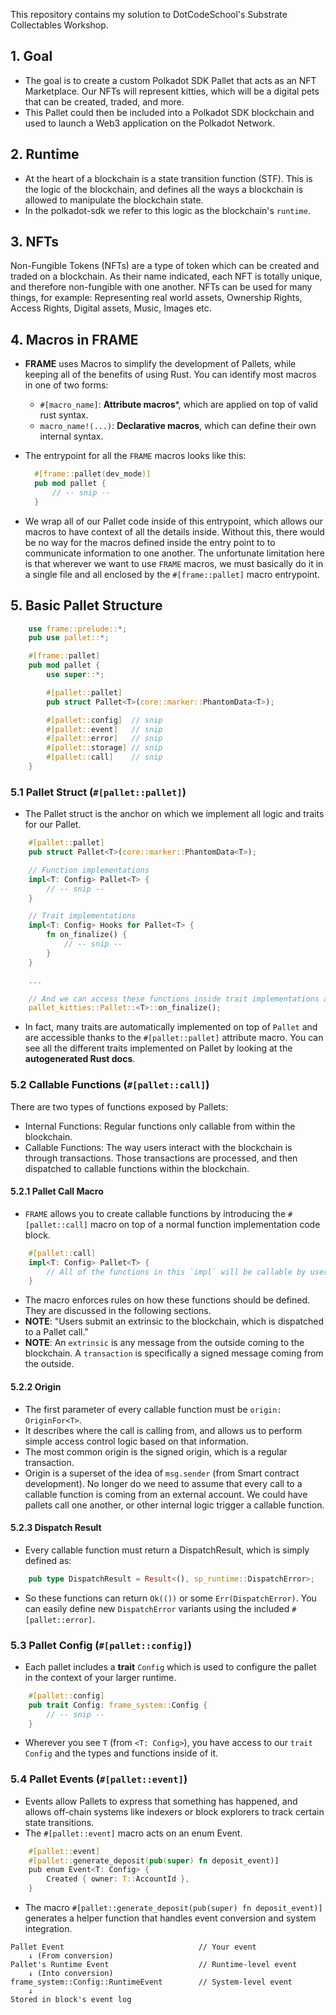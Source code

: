 This repository contains my solution to DotCodeSchool's Substrate Collectables Workshop.

## 1. Goal
* The goal is to create a custom Polkadot SDK Pallet that acts as an NFT Marketplace. Our NFTs will represent kitties, which will be a digital pets that can be created, traded, and more.
* This Pallet could then be included into a Polkadot SDK blockchain and used to launch a Web3 application on the Polkadot Network.

## 2. Runtime
* At the heart of a blockchain is a state transition function (STF). This is the logic of the blockchain, and defines all the ways a blockchain is allowed to manipulate the blockchain state.
* In the polkadot-sdk we refer to this logic as the blockchain's `runtime`.

## 3. NFTs
Non-Fungible Tokens (NFTs) are a type of token which can be created and traded on a blockchain. As their name indicated, each NFT is totally unique, and therefore non-fungible with one another. NFTs can be used for many things, for example: Representing real world assets, Ownership Rights, Access Rights, Digital assets, Music, Images etc.

## 4. Macros in FRAME
* **FRAME** uses Macros to simplify the development of Pallets, while keeping all of the benefits of using Rust. You can identify most macros in one of two forms:
  * `#[macro_name]`: **Attribute macros***, which are applied on top of valid rust syntax.
  * `macro_name!(...)`: **Declarative macros**, which can define their own internal syntax.
* The entrypoint for all the `FRAME` macros looks like this:

  ```rust
    #[frame::pallet(dev_mode)]
    pub mod pallet {
        // -- snip --
    }
  ```

* We wrap all of our Pallet code inside of this entrypoint, which allows our macros to have context of all the details inside. Without this, there would be no way for the macros defined inside the entry point to to communicate information to one another.
The unfortunate limitation here is that wherever we want to use `FRAME` macros, we must basically do it in a single file and all enclosed by the `#[frame::pallet]` macro entrypoint.

## 5. Basic Pallet Structure

```rust
    use frame::prelude::*;
    pub use pallet::*;

    #[frame::pallet]
    pub mod pallet {
        use super::*;

        #[pallet::pallet]
        pub struct Pallet<T>(core::marker::PhantomData<T>);

        #[pallet::config]  // snip
        #[pallet::event]   // snip
        #[pallet::error]   // snip
        #[pallet::storage] // snip
        #[pallet::call]    // snip
    }
```

### 5.1 Pallet Struct (`#[pallet::pallet]`)
* The Pallet struct is the anchor on which we implement all logic and traits for our Pallet.

```rust
    #[pallet::pallet]
    pub struct Pallet<T>(core::marker::PhantomData<T>);

    // Function implementations
    impl<T: Config> Pallet<T> {
        // -- snip --
    }

    // Trait implementations
    impl<T: Config> Hooks for Pallet<T> {
        fn on_finalize() {
            // -- snip --
        }
    }

    ...

    // And we can access these functions inside trait implementations as follows:
    pallet_kitties::Pallet::<T>::on_finalize();
```

* In fact, many traits are automatically implemented on top of `Pallet` and are accessible thanks to the `#[pallet::pallet]` attribute macro. You can see all the different traits implemented on Pallet by looking at the **autogenerated Rust docs**.

### 5.2 Callable Functions (`#[pallet::call]`)
There are two types of functions exposed by Pallets:
* Internal Functions: Regular functions only callable from within the blockchain.
* Callable Functions: The way users interact with the blockchain is through transactions. Those transactions are processed, and then dispatched to callable functions within the blockchain.

#### 5.2.1 Pallet Call Macro
* `FRAME` allows you to create callable functions by introducing the `#[pallet::call]` macro on top of a normal function implementation code block.

```rust
    #[pallet::call]
    impl<T: Config> Pallet<T> {
        // All of the functions in this `impl` will be callable by users.
    }
```

* The macro enforces rules on how these functions should be defined. They are discussed in the following sections.
* **NOTE**: "Users submit an extrinsic to the blockchain, which is dispatched to a Pallet call."
* **NOTE**: An `extrinsic` is any message from the outside coming to the blockchain. A `transaction` is specifically a signed message coming from the outside.

#### 5.2.2 Origin
* The first parameter of every callable function must be `origin: OriginFor<T>`.
* It describes where the call is calling from, and allows us to perform simple access control logic based on that information.
* The most common origin is the signed origin, which is a regular transaction.
* Origin is a superset of the idea of `msg.sender` (from Smart contract development). No longer do we need to assume that every call to a callable function is coming from an external account. We could have pallets call one another, or other internal logic trigger a callable function.

#### 5.2.3 Dispatch Result
* Every callable function must return a DispatchResult, which is simply defined as:

```rust
    pub type DispatchResult = Result<(), sp_runtime::DispatchError>;
```

* So these functions can return `Ok(())` or some `Err(DispatchError)`. You can easily define new `DispatchError` variants using the included `#[pallet::error]`.

### 5.3 Pallet Config (`#[pallet::config]`)
* Each pallet includes a **trait** `Config` which is used to configure the pallet in the context of your larger runtime.

```rust
    #[pallet::config]
    pub trait Config: frame_system::Config {
        // -- snip --
    }
```

* Wherever you see `T` (from `<T: Config>`), you have access to our `trait Config` and the types and functions inside of it.

### 5.4 Pallet Events (`#[pallet::event]`)
* Events allow Pallets to express that something has happened, and allows off-chain systems like indexers or block explorers to track certain state transitions.
* The `#[pallet::event]` macro acts on an enum Event.

```rust
    #[pallet::event]
    #[pallet::generate_deposit(pub(super) fn deposit_event)]
    pub enum Event<T: Config> {
        Created { owner: T::AccountId },
    }
```

* The macro `#[pallet::generate_deposit(pub(super) fn deposit_event)]` generates a helper function that handles event conversion and system integration.

```
Pallet Event                              // Your event
    ↓ (From conversion)
Pallet's Runtime Event                    // Runtime-level event
    ↓ (Into conversion)
frame_system::Config::RuntimeEvent        // System-level event
    ↓
Stored in block's event log
```
